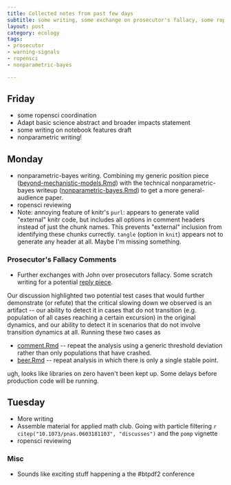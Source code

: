 ```yaml
---
title: Collected notes from past few days
subtitle: some writing, some exchange on prosecutor's fallacy, some ropensci, etc
layout: post
category: ecology
tags:
- prosecutor
- warning-signals
- ropensci
- nonparametric-bayes 

---
```


## Friday

* some ropensci coordination 
* Adapt basic science abstract and broader impacts statement
* some writing on notebook features draft
* nonparametric writing!

## Monday

* nonparametric-bayes writing. Combining my generic position piece ([beyond-mechanistic-models.Rmd](https://github.com/cboettig/nonparametric-bayes/tree/master/inst/doc/beyond-mechanistic-models.Rmd)) with the technical nonparametric-bayes writeup ([nonparametric-bayes.Rmd](https://github.com/cboettig/nonparametric-bayes/tree/master/inst/doc/nonparameteric-bayes.Rmd)) to get a more general-audience paper.  
* ropensci reviewing
* Note: annoying feature of knitr's `purl`: appears to generate valid "external" knitr code, but includes all options in comment headers instead of just the chunk names.  This prevents "external" inclusion from identifying these chunks currectly.  `tangle` (option in `knit`) appears not to generate any header at all.  Maybe I'm missing something.  

### Prosecutor's Fallacy Comments

* Further exchanges with John over prosecutors fallacy.  Some scratch writing for a potential [reply piece]().  

Our discussion highlighted two potential test cases that would further demonstrate (or refute) that the critical slowing down we observed is an artifact -- our ability to detect it in cases that do not transition (e.g. population of all cases reaching a certain excursion) in the original dynamics, and our ability to detect it in scenarios that do not involve transition dynamics at all.  Running these two cases as
 
* [comment.Rmd](https://github.com/cboettig/earlywarning/tree/prosecutor/inst/examples) -- repeat the analysis using a generic threshold deviation rather than only populations that have crashed.  
* [beer.Rmd](https://github.com/cboettig/earlywarning/tree/prosecutor/inst/examples) -- repeat analysis in which there is only a single stable point.  

ugh, looks like libraries on zero haven't been kept up.  Some delays before production code will be running.  


## Tuesday

* More writing
* Assemble material for applied math club.  Going with particle filtering `r citep("10.1073/pnas.0603181103", "discusses")`  and the `pomp` vignette
* ropensci reviewing

### Misc

* Sounds like exciting stuff happening a the #btpdf2 conference 


